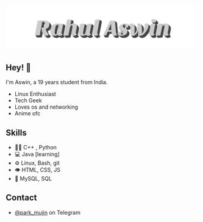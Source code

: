 <h1 align="center">
  <img src="https://raw.githubusercontent.com/ashzero2/ashzero2/main/Rahul%20Aswin.svg" />
</h1>

## Hey! 👋
I'm Aswin, a 19 years student from India.

- Linux Enthusiast
- Tech Geek
- Loves os and networking
- Anime ofc

## Skills
- 👨‍💻 C++ , Python
- 💻 Java [learning]
- ⚙️ Linux, Bash, git
- 👁️ HTML, CSS, JS
- 💽 MySQL, SQL

## Contact
- [@park_mujin](https://t.me/park_mujin) on Telegram
